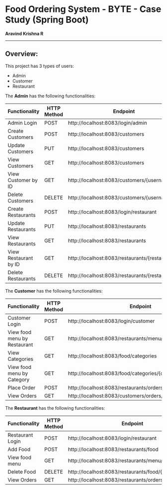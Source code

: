 # Food Ordering System - BYTE - Case Study (Spring Boot)
**Aravind Krishna R**

-----

## **Overview:**

This project has 3 types of users:

- Admin
- Customer
- Restaurant

The **Admin** has the following functionalities: 

|**Functionality**|**HTTP Method**|**Endpoint**|
| - | - | - |
|Admin Login|POST|http://localhost:8083/login/admin|
|Create Customers|POST|http://localhost:8083/customers|
|Update Customers|PUT|http://localhost:8083/customers|
|View Customers|GET|http://localhost:8083/customers|
|View Customer by ID|GET|http://localhost:8083/customers/{username}|
|Delete Customers|DELETE|http://localhost:8083/customers/{username}|
|Create Restaurants|POST|http://localhost:8083/login/restaurant|
|Update Restaurants|PUT|http://localhost:8083/restaurants|
|View Restaurants|GET|http://localhost:8083/restaurants|
|View Restaurant by ID|GET|http://localhost:8083/restaurants/{restaurantId}|
|Delete Restaurants|DELETE|http://localhost:8083/restaurants/{restaurantId}|

The **Customer** has the following functionalities:

|**Functionality**|**HTTP Method**|**Endpoint**|
| - | - | - |
|Customer Login|POST|http://localhost:8083/login/customer|
|View food menu by Restaurant|GET|http://localhost:8083/restaurants/menu/{restaurantId}|
|View Categories|GET|http://localhost:8083/food/categories|
|View food menu by Category|GET|http://localhost:8083/food/categories/{category}|
|Place Order|POST|http://localhost:8083/restaurants/orders|
|View Orders|GET|http://localhost:8083/customers/orders/{customerUsername}|

The **Restaurant** has the following functionalities:

|**Functionality**|**HTTP Method**|**Endpoint**|
| - | - | - |
|Restaurant Login|POST|http://localhost:8083/login/restaurant|
|Add Food|POST|http://localhost:8083/restaurants/food|
|View food menu|GET|http://localhost:8083/restaurants/menu/{restaurantId}|
|Delete Food|DELETE|http://localhost:8083/restaurants/food/{foodId}|
|View Orders|GET|http://localhost:8083/restaurants/orders/{restaurantId}|
